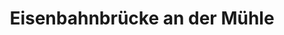 ---
title: Eisenbahnbrücke an der Mühle
image: eisenbahnbrueckemuehle.webp
layout: poi
gmaps: 
coords: []
info: |
    
arDesc: |
    In diesem ARlebnis können Sie dies und das erleben. Ziehen Sie dafür Ihr Smartphone Halvah shortbread jelly-o tootsie roll tiramisu gummi bears. Sesame snaps lollipop gummi bears marzipan marshmallow tiramisu pie danish icing. Gummi bears caramels cheesecake lemon drops jujubes oat cake liquorice. Sweet roll dragée apple pie pastry chocolate fruitcake. Caramels sesame snaps dragée soufflé caramels sweet roll donut croissant jujubes.
ar:
    type: image-tracking
    content: model
    location: whiel
    video:
        filename: "mov_bbb.mp4"
    nft:
        type: model,
        id: "muehlrad"
        name: "Muehlrad"
        model: "Muenzschlaeger_T"
    nftTest: [
        {type: model,
        id: "muehlrad",
        name: "Muehlrad",
        model: "Muenzschlaeger_T"},
        {type: model,
        id: "bergischerLoewe",
        name: "BergischerLoewe",
        model: "BergischerLoewe"}
    ]
---